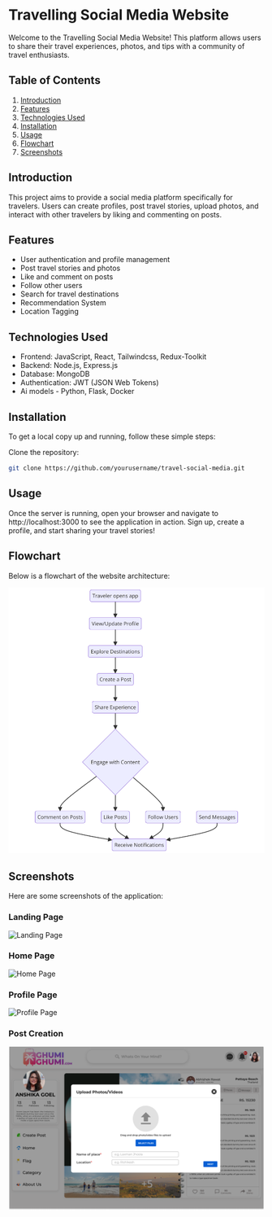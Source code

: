 # Travelling Social Media Website

Welcome to the Travelling Social Media Website! This platform allows users to share their travel experiences, photos, and tips with a community of travel enthusiasts.

## Table of Contents
1. [Introduction](#introduction)
2. [Features](#features)
3. [Technologies Used](#technologies-used)
4. [Installation](#installation)
5. [Usage](#usage)
6. [Flowchart](#flowchart)
7. [Screenshots](#screenshots)


## Introduction
This project aims to provide a social media platform specifically for travelers. Users can create profiles, post travel stories, upload photos, and interact with other travelers by liking and commenting on posts.

## Features
- User authentication and profile management
- Post travel stories and photos
- Like and comment on posts
- Follow other users
- Search for travel destinations
- Recommendation System
- Location Tagging

## Technologies Used
- Frontend: JavaScript, React, Tailwindcss, Redux-Toolkit
- Backend: Node.js, Express.js
- Database: MongoDB
- Authentication: JWT (JSON Web Tokens)
- Ai models - Python, Flask, Docker

## Installation
To get a local copy up and running, follow these simple steps:

 Clone the repository:
   ```sh
   git clone https://github.com/yourusername/travel-social-media.git
  ```

## Usage
Once the server is running, open your browser and navigate to http://localhost:3000 to see the application in action. Sign up, create a profile, and start sharing your travel stories!


## Flowchart
Below is a flowchart of the website architecture:

![Flowchart](docs/flowchart.png)

## Screenshots
Here are some screenshots of the application:

### Landing Page
![Landing Page](docs/landingpage.png)

### Home Page
![Home Page](docs/homepage.png)

### Profile Page
![Profile Page](docs/profilepage.png)

### Post Creation
![Post Creation](docs/postcreation.png)

